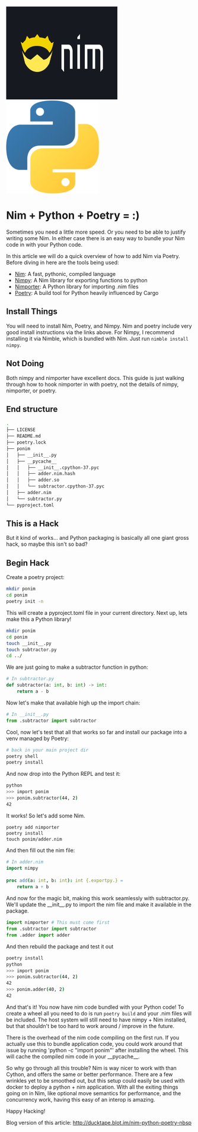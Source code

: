 <img src="./_nim.png" width="300" height="250"/><img src="./_python.png" width="250" height="250"/>

# Nim + Python + Poetry = :)

Sometimes you need a little more speed. Or you need to be able to justify writing some Nim. In either case there is an easy way to bundle your Nim code in with your Python code.

In this article we will do a quick overview of how to add Nim via Poetry. Before diving in here are the tools being used:

- [Nim](https://nim-lang.org/): A fast, pythonic, compiled language
- [Nimpy](https://github.com/yglukhov/nimpy): A Nim library for exporting functions to python
- [Nimporter](https://github.com/Pebaz/nimporter): A Python library for importing .nim files
- [Poetry](https://python-poetry.org/): A build tool for Python heavily influenced by Cargo

## Install Things

You will need to install Nim, Poetry, and Nimpy. Nim and poetry include very good install instructions via the links above. For Nimpy, I recommend installing it via Nimble, which is bundled with Nim. Just run `nimble install nimpy`.

## Not Doing

Both nimpy and nimporter have excellent docs. This guide is just walking through how to hook nimporter in with poetry, not the details of nimpy, nimporter, or poetry.

## End structure

```bash
.
├── LICENSE
├── README.md
├── poetry.lock
├── ponim
│   ├── __init__.py
│   ├── __pycache__
│   │   ├── __init__.cpython-37.pyc
│   │   ├── adder.nim.hash
│   │   ├── adder.so
│   │   └── subtractor.cpython-37.pyc
│   ├── adder.nim
│   └── subtractor.py
└── pyproject.toml
```

## This is a Hack

But it kind of works... and Python packaging is basically all one giant gross hack, so maybe this isn't so bad?

## Begin Hack

Create a poetry project:

```bash
mkdir ponim
cd ponim
poetry init -n
```

This will create a pyproject.toml file in your current directory. Next up, lets make this a Python library!

```bash
mkdir ponim
cd ponim
touch __init__.py
touch subtractor.py
cd ../
```

We are just going to make a subtractor function in python:

```python
# In subtractor.py
def subtractor(a: int, b: int) -> int:
    return a - b
```

Now let's make that available high up the import chain:

```python
# In __init__.py
from .subtractor import subtractor
```

Cool, now let's test that all that works so far and install our package into a venv managed by Poetry:

```bash
# back in your main project dir
poetry shell
poetry install
```

And now drop into the Python REPL and test it:

```bash
python
>>> import ponim
>>> ponim.subtractor(44, 2)
42
```

It works! So let's add some Nim. 

```
poetry add nimporter
poetry install
touch ponim/adder.nim
```

And then fill out the nim file:

```nim
# In adder.nim
import nimpy

proc add(a: int, b: int): int {.exportpy.} =
    return a + b
```

And now for the magic bit, making this work seamlessly with subtractor.py. We'll update the \_\_init__.py to import the nim file and make it available in the package.

```python
import nimporter # This must come first
from .subtractor import subtractor
from .adder import adder
```

And then rebuild the package and test it out

```bash
poetry install
python
>>> import ponim
>>> ponim.subtractor(44, 2)
42
>>> ponim.adder(40, 2)
42
```

And that's it! You now have nim code bundled with your Python code! To create a wheel all you need to do is run `poetry build` and your .nim files will be included. The host system will still need to have nimpy + Nim installed, but that shouldn't be too hard to work around / improve in the future. 

There is the overhead of the nim code compiling on the first run. If you actually use this to bundle application code, you could work around that issue by running 'python -c "import ponim"' after installing the wheel. This will cache the compiled nim code in your \_\_pycache__.

So why go through all this trouble? Nim is way nicer to work with than Cython, and offers the same or better performance. There are a few wrinkles yet to be smoothed out, but this setup could easily be used with docker to deploy a python + nim application. With all the exiting things going on in Nim, like optional move semantics for performance, and the concurrency work, having this easy of an interop is amazing.

Happy Hacking!

Blog version of this article:
http://ducktape.blot.im/nim-python-poetry-nbsp
